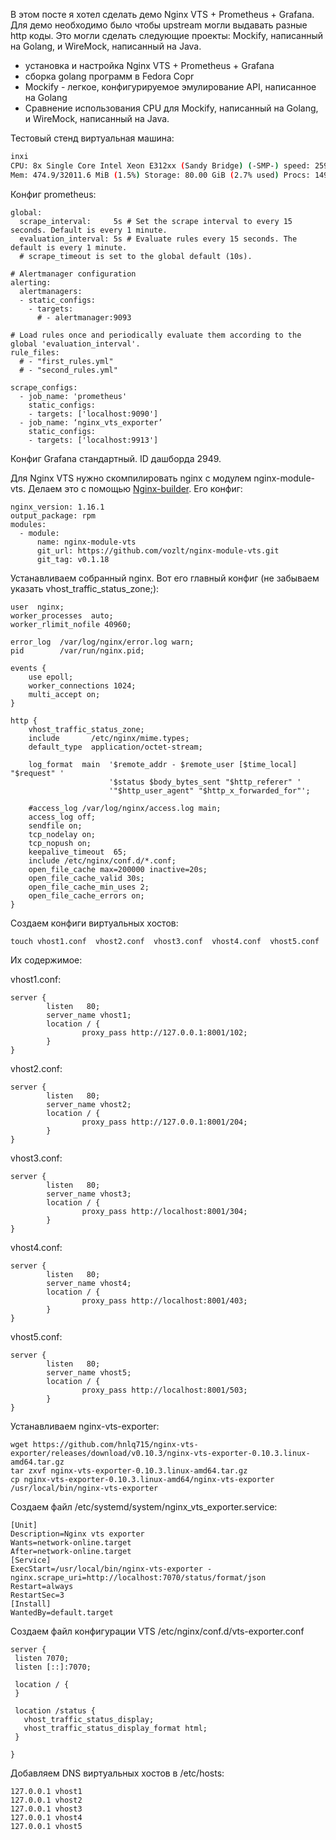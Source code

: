 В этом посте я хотел сделать демо Nginx VTS + Prometheus + Grafana. Для демо необходимо было чтобы upstream могли выдавать разные http коды. Это могли сделать следующие проекты: Mockify, написанный на Golang, и WireMock, написанный на Java.
 - установка и настройка Nginx VTS + Prometheus + Grafana
 - сборка golang программ в Fedora Copr
 - Mockify - легкое, конфигурируемое эмулирование API, написанное на Golang
 - Сравнение использования CPU для Mockify, написанный на Golang, и WireMock, написанный на Java.

Тестовый стенд виртуальная машина:

```bash
inxi
CPU: 8x Single Core Intel Xeon E312xx (Sandy Bridge) (-SMP-) speed: 2594 MHz Kernel: 3.10.0-957.1.3.el7.x86_64 x86_64 Up: 58m 
Mem: 474.9/32011.6 MiB (1.5%) Storage: 80.00 GiB (2.7% used) Procs: 149 Shell: bash 4.2.46 inxi: 3.0.35 
```

Конфиг prometheus:

```
global:
  scrape_interval:     5s # Set the scrape interval to every 15 seconds. Default is every 1 minute.
  evaluation_interval: 5s # Evaluate rules every 15 seconds. The default is every 1 minute.
  # scrape_timeout is set to the global default (10s).

# Alertmanager configuration
alerting:
  alertmanagers:
  - static_configs:
    - targets:
      # - alertmanager:9093

# Load rules once and periodically evaluate them according to the global 'evaluation_interval'.
rule_files:
  # - "first_rules.yml"
  # - "second_rules.yml"

scrape_configs:
  - job_name: 'prometheus'
    static_configs:
    - targets: ['localhost:9090']
  - job_name: ‘nginx_vts_exporter’
    static_configs:
    - targets: ['localhost:9913']
```

Конфиг Grafana стандартный. ID дашборда 2949.

Для Nginx VTS нужно скомпилировать nginx с модулем nginx-module-vts. Делаем это с помощью [Nginx-builder](https://habr.com/ru/company/tinkoff/blog/452336/). Его конфиг:

```
nginx_version: 1.16.1
output_package: rpm
modules:
  - module:
      name: nginx-module-vts
      git_url: https://github.com/vozlt/nginx-module-vts.git
      git_tag: v0.1.18
```

Устанавливаем собранный nginx. Вот его главный конфиг (не забываем указать vhost_traffic_status_zone;):

```
user  nginx;
worker_processes  auto;
worker_rlimit_nofile 40960;

error_log  /var/log/nginx/error.log warn;
pid        /var/run/nginx.pid;

events {
    use epoll;
    worker_connections 1024;
    multi_accept on;
}

http {
    vhost_traffic_status_zone;
    include       /etc/nginx/mime.types;
    default_type  application/octet-stream;

    log_format  main  '$remote_addr - $remote_user [$time_local] "$request" '
                      '$status $body_bytes_sent "$http_referer" '
                      '"$http_user_agent" "$http_x_forwarded_for"';

    #access_log /var/log/nginx/access.log main;
    access_log off;
    sendfile on;
    tcp_nodelay on;
    tcp_nopush on;
    keepalive_timeout  65;
    include /etc/nginx/conf.d/*.conf;
    open_file_cache max=200000 inactive=20s;
    open_file_cache_valid 30s;
    open_file_cache_min_uses 2;
    open_file_cache_errors on;
}
```

Создаем конфиги виртуальных хостов:

```
touch vhost1.conf  vhost2.conf  vhost3.conf  vhost4.conf  vhost5.conf
```

Их содержимое:

vhost1.conf:

```
server {
        listen   80;
        server_name vhost1;
        location / {
                proxy_pass http://127.0.0.1:8001/102;
        }
}
```
vhost2.conf:
```
server {
        listen   80;
        server_name vhost2;
        location / {
                proxy_pass http://127.0.0.1:8001/204;
        }
}
```
vhost3.conf:
```
server {
        listen   80;
        server_name vhost3;
        location / {
                proxy_pass http://localhost:8001/304;
        }
}
```
vhost4.conf:
```
server {
        listen   80;
        server_name vhost4;
        location / {
                proxy_pass http://localhost:8001/403;
        }
}
```
vhost5.conf:
```
server {
        listen   80;
        server_name vhost5;
        location / {
                proxy_pass http://localhost:8001/503;
        }
}
```


Устанавливаем nginx-vts-exporter:

```
wget https://github.com/hnlq715/nginx-vts-exporter/releases/download/v0.10.3/nginx-vts-exporter-0.10.3.linux-amd64.tar.gz
tar zxvf nginx-vts-exporter-0.10.3.linux-amd64.tar.gz
cp nginx-vts-exporter-0.10.3.linux-amd64/nginx-vts-exporter /usr/local/bin/nginx-vts-exporter
```

Создаем файл /etc/systemd/system/nginx_vts_exporter.service:

```
[Unit]
Description=Nginx vts exporter  
Wants=network-online.target
After=network-online.target
[Service]
ExecStart=/usr/local/bin/nginx-vts-exporter -nginx.scrape_uri=http://localhost:7070/status/format/json
Restart=always
RestartSec=3
[Install]
WantedBy=default.target
```

Создаем файл конфигурации VTS /etc/nginx/conf.d/vts-exporter.conf

```
server {
 listen 7070;
 listen [::]:7070;

 location / {
 }

 location /status {
   vhost_traffic_status_display;
   vhost_traffic_status_display_format html; 
 }

}
```

Добавляем DNS виртуальных хостов в /etc/hosts:

```
127.0.0.1 vhost1
127.0.0.1 vhost2
127.0.0.1 vhost3
127.0.0.1 vhost4
127.0.0.1 vhost5
```

